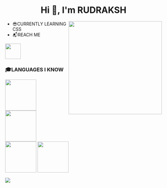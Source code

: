 <h1  align="center">Hi 👋, I'm RUDRAKSH</h1>
<img height="300px" width="300px" align="right" src="https://media.giphy.com/media/dZX3AduGrY3uJ7qCsx/giphy.gif?cid=ecf05e479jr64xmk571szzfo2f7aa3csb1xg6oe7m7166a9r&rid=giphy.gif&ct=g" />

- 😎CURRENTLY LEARNING CSS
- 📬REACH ME
 <p><a href="https://www.instagram.com/rudrakshgupta20/"><img height="50px" width="50px" src="https://user-images.githubusercontent.com/69029697/131078588-3806b08d-d62f-4e80-98bb-a5e7d249b955.png" /></a></p>


<h3> 🎓LANGUAGES I KNOW</h3>


<p align="left"><img height="100px" width="100px" src="https://user-images.githubusercontent.com/69029697/131077154-3efc60e2-d668-4fcb-a9ab-5e6670ce8fed.png" />
<img height="100px" width="100px" src="https://user-images.githubusercontent.com/69029697/131077544-ac5d5c5a-5ac8-43b0-9a74-2f63def1bdec.png" />
<img height="100px" width="100px" src="https://user-images.githubusercontent.com/69029697/131077695-7ccaefca-b5da-413b-8f78-148dc172a435.png" />
<img height="100px" width="100px" src="https://user-images.githubusercontent.com/69029697/131078021-45d96d50-f841-457d-a86f-7f5f1b62258a.png" /></p>


<img src="https://github-readme-stats.vercel.app/api?username=Rudrakshh&&show_icons=true&title_color=ffffff&icon_color=bb2acf&text_color=daf7dc&bg_color=151515" />

